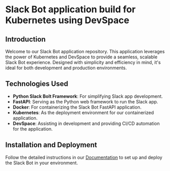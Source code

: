 # Slack Bot application build for Kubernetes using DevSpace

## Introduction

Welcome to our Slack Bot application repository. This application leverages the power of Kubernetes and DevSpace to provide a seamless, scalable Slack Bot experience. Designed with simplicity and efficiency in mind, it's ideal for both development and production environments.

## Technologies Used

- **Python Slack Bolt Framework**: For simplifying Slack app development.
- **FastAPI**: Serving as the Python web framework to run the Slack app.
- **Docker**: For containerizing the Slack Bot FastAPI application.
- **Kubernetes**: As the deployment environment for our containerized application.
- **DevSpace**: Assisting in development and providing CI/CD automation for the application.

## Installation and Deployment

Follow the detailed instructions in our [Documentation](https://translucentcomputing.github.io/webinar-slack-bot/) to set up and deploy the Slack Bot in your environment.
